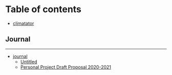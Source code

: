 # Table of contents

* [climatator](README.md)

## Journal

---

* [journal](journal-1/README.md)
  * [Untitled](journal-1/untitled.md)
  * [Personal Project Draft Proposal 2020-2021](journal-1/0.md)

